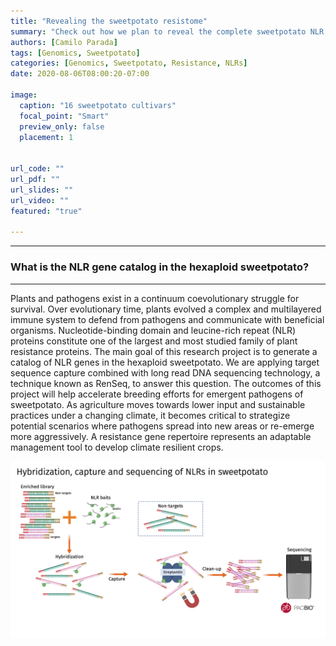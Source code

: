 ```yaml
---
title: "Revealing the sweetpotato resistome"
summary: "Check out how we plan to reveal the complete sweetpotato NLR repertorie."
authors: [Camilo Parada]
tags: [Genomics, Sweetpotato]
categories: [Genomics, Sweetpotato, Resistance, NLRs]
date: 2020-08-06T08:00:20-07:00

image:
  caption: "16 sweetpotato cultivars"
  focal_point: "Smart"  
  preview_only: false
  placement: 1


url_code: ""
url_pdf: ""
url_slides: ""
url_video: ""
featured: "true"

---
```

------

### **What is the NLR gene catalog in the hexaploid sweetpotato?** 

------

Plants and pathogens exist in a continuum coevolutionary struggle for survival. Over evolutionary time, plants evolved a complex and multilayered immune system to defend from pathogens and communicate with beneficial organisms. Nucleotide-binding domain and leucine-rich repeat (NLR) proteins constitute one of the largest and most studied family of plant resistance proteins. The main goal of this research project is to generate a catalog of NLR genes in the hexaploid sweetpotato. We are applying target sequence capture combined with long read DNA sequencing technology, a technique known as RenSeq, to answer this question. The outcomes of this project will help accelerate breeding efforts for emergent pathogens of sweetpotato. As agriculture moves towards lower input and sustainable practices under a changing climate, it becomes critical to strategize potential scenarios where pathogens spread into new areas or re-emerge more aggressively. A resistance gene repertoire represents an adaptable management tool to develop climate resilient crops.


![](RenSeq_worflow.png)



